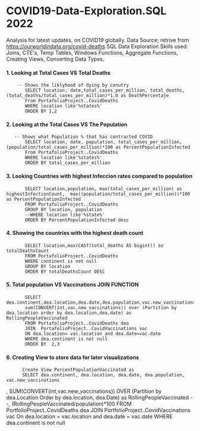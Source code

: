 # COVID19-Data-Exploration.SQL 2022

Analysis for latest updates, on COVID19 globally. Data Source; retrive from https://ourworldindata.org/covid-deaths SQL Data Exploration Skills used: Joins, CTE's, Temp Tables, Windows Functions, Aggregate Functions, Creating Views, Converting Data Types.


 #### 1. Looking at Total Cases VS Total Deaths
        -- Shows the liklyhood of dying by conutry
           SELECT location, date,total_cases_per_million, total_deaths, (total_deaths/total_cases_per_million)*1.0 as DeathPercentaje
           From PortafolioProject..CovidDeaths
           WHERE location like'%states%'
           ORDER BY 1,2	
#### 2. Looking at the Total Cases VS The Population
       -- Shows what Population % that has contracted COVID 
           SELECT location, date, population, total_cases_per_million,  (population/total_cases_per_million)*100 as PercentPopulationInfected
           From PortafolioProject..CovidDeaths
           WHERE location like'%states%'
           ORDER BY total_cases_per_million
           
#### 3. Looking Countries with highest Infeccion rates compared to population 

           SELECT location,population, max(total_cases_per_million) as highestInfectionCount,  max((population/total_cases_per_million))*100 as PercentPopulationInfected
           FROM PortafolioProject..CovidDeaths
           GROUP BY location, population
           --WHERE location like'%state%'
           ORDER BY PercentPopulationInfected desc
           
  #### 4. Showing the countries with the highest death count

           SELECT location,max(CAST(total_deaths AS bigint)) as totalDeathsCount
           FROM PortafolioProject..CovidDeaths
           WHERE continent is not null
           GROUP BY location
           ORDER BY totalDeathsCount DESC

 #### 5. Total population VS Vaccinations JOIN FUNCTION

           SELECT dea.continent,dea.location,dea.date,dea.population,vac.new_vaccinations,
           sum(CONVERT(int,vac.new_vaccinations)) over (Partition by dea.location order by dea.location,dea.date) as RollingPeopleVaccinated
           FROM PortafolioProject..CovidDeaths dea 
           JOIN  PortafolioProject..CovidVaccinations vac
           ON dea.location= vac.location and dea.date=vac.date
           WHERE dea.continent is not null
           ORDER BY  2,3

  #### 6. Creating View to store data for later visualizations

          Create View PercentPopulationVaccinated as
          SELECT dea.continent, dea.location, dea.date, dea.population, vac.new_vaccinations
, SUM(CONVERT(int,vac.new_vaccinations)) OVER (Partition by dea.Location Order by dea.location, dea.Date) as RollingPeopleVaccinated
--, (RollingPeopleVaccinated/population)*100
          FROM PortfolioProject..CovidDeaths dea
          JOIN PortfolioProject..CovidVaccinations vac
	         On dea.location = vac.location and dea.date = vac.date
          WHERE dea.continent is not null 
